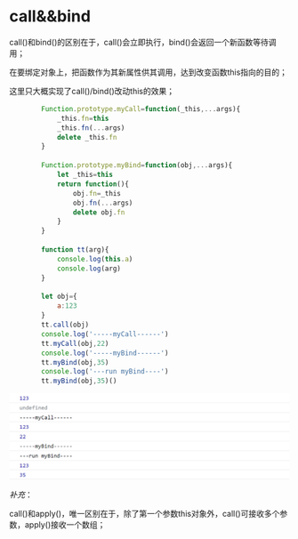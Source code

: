 # call&&bind

call()和bind()的区别在于，call()会立即执行，bind()会返回一个新函数等待调用；

在要绑定对象上，把函数作为其新属性供其调用，达到改变函数this指向的目的；

这里只大概实现了call()/bind()改动this的效果；

```js
        Function.prototype.myCall=function(_this,...args){
            _this.fn=this
            _this.fn(...args)
            delete _this.fn
        }

        Function.prototype.myBind=function(obj,...args){
            let _this=this
            return function(){
                obj.fn=_this
                obj.fn(...args)
                delete obj.fn
            }
        }

        function tt(arg){
            console.log(this.a)
            console.log(arg)
        }

        let obj={
            a:123
        }
        tt.call(obj)
        console.log('-----myCall------')
        tt.myCall(obj,22)
        console.log('-----myBind------')
        tt.myBind(obj,35)
        console.log('---run myBind----')
        tt.myBind(obj,35)()
```

![callBind](./img/call-bind.png)

*补充*：

call()和apply()，唯一区别在于，除了第一个参数this对象外，call()可接收多个参数，apply()接收一个数组；
